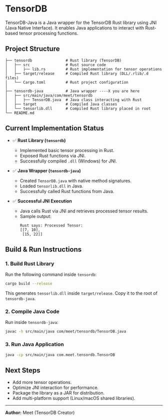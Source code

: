 # TensorDB
TensorDB-Java is a Java wrapper for the TensorDB Rust library using JNI (Java Native Interface). It enables Java applications to interact with Rust-based tensor processing functions.

## Project Structure

```
├── tensordb               # Rust library (TensorDB) 
│   ├── src                # Rust source code
│   │   ├── lib.rs         # Rust implementation for tensor operations
│   ├── target/release     # Compiled Rust library (DLL/.rlib/.d files)
│   └── Cargo.toml         # Rust project configuration
│
├── tensordb-java          # Java wrapper ----X you are here
│   ├── src/main/java/com/meet/tensordb
│   │   ├── TensorDB.java  # Java class interacting with Rust
│   ├── target             # Compiled Java classes
│   └── tensorlib.dll      # Compiled Rust library placed in root
└── README.md
```

## Current Implementation Status

- ✅ **Rust Library (`tensordb`)**
  - Implemented basic tensor processing in Rust.
  - Exposed Rust functions via JNI.
  - Successfully compiled `.dll` (Windows) for JNI.

- ✅ **Java Wrapper (`tensordb-java`)**
  - Created `TensorDB.java` with native method signatures.
  - Loaded `tensorlib.dll` in Java.
  - Successfully called Rust functions from Java.

- ✅ **Successful JNI Execution**
  - Java calls Rust via JNI and retrieves processed tensor results.
  - Sample output:
    ```
    Rust says: Processed Tensor:
    [[7, 10],
     [15, 22]]
    ```

## Build & Run Instructions

### 1. Build Rust Library
Run the following command inside `tensordb`:
```sh
cargo build --release
```
This generates `tensorlib.dll` inside `target/release`. Copy it to the root of `tensordb-java`.

### 2. Compile Java Code
Run inside `tensordb-java`:
```sh
javac -h src/main/java com/meet/tensordb/TensorDB.java
```

### 3. Run Java Application
```sh
java -cp src/main/java com.meet.tensordb.TensorDB
```

## Next Steps
- Add more tensor operations.
- Optimize JNI interaction for performance.
- Package the library as a JAR for distribution.
- Add multi-platform support (Linux/macOS shared libraries).

---
**Author:** Meet (TensorDB Creator)
